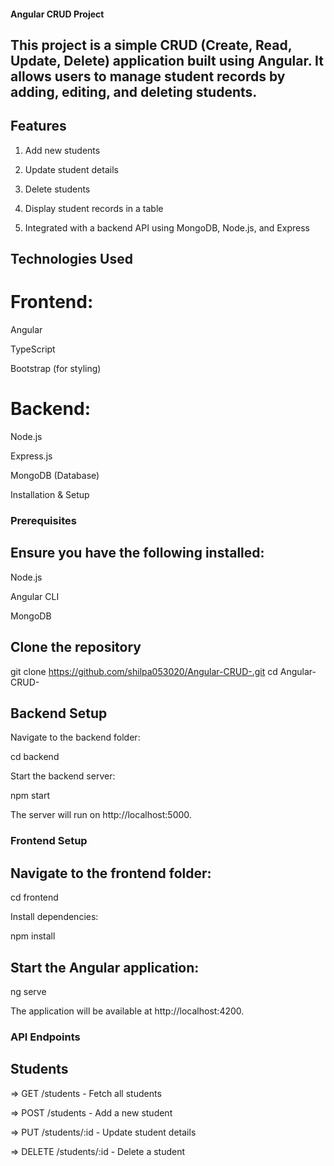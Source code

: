 #### Angular CRUD Project

## This project is a simple CRUD (Create, Read, Update, Delete) application built using Angular. It allows users to manage student records by adding, editing, and deleting students.

## Features

1. Add new students

2. Update student details

3. Delete students

4. Display student records in a table

5. Integrated with a backend API using MongoDB, Node.js, and Express

## Technologies Used

# Frontend:

 Angular

 TypeScript

 Bootstrap (for styling)

# Backend:

 Node.js

 Express.js

 MongoDB (Database)

 Installation & Setup

### Prerequisites

## Ensure you have the following installed:

  Node.js

  Angular CLI

  MongoDB

## Clone the repository

  git clone https://github.com/shilpa053020/Angular-CRUD-.git
  cd Angular-CRUD-

## Backend Setup
 Navigate to the backend folder:

 cd backend

 Start the backend server:

 npm start

 The server will run on http://localhost:5000.

### Frontend Setup

## Navigate to the frontend folder:

 cd frontend

 Install dependencies:

 npm install

## Start the Angular application:

 ng serve

 The application will be available at http://localhost:4200.

### API Endpoints

## Students

 => GET /students - Fetch all students

 => POST /students - Add a new student

 => PUT /students/:id - Update student details

 => DELETE /students/:id - Delete a student

